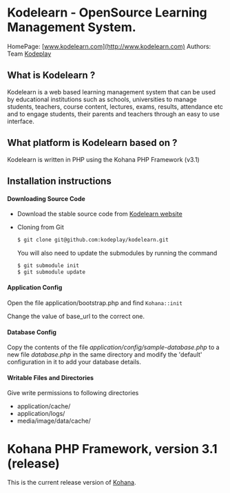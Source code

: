 # Kodelearn - OpenSource Learning Management System. 

HomePage: [www.kodelearn.com](http://www.kodelearn.com)
Authors: Team [Kodeplay](http://www.kodeplay.com)

## What is Kodelearn ?
Kodelearn is a web based learning management system that can be used by 
educational institutions such as schools, universities to manage students, 
teachers, course content, lectures, exams, results, attendance etc and to 
engage students, their parents and teachers through an easy to use interface.

## What platform is Kodelearn based on ?

Kodelearn is written in PHP using the Kohana PHP Framework (v3.1)

## Installation instructions

#### Downloading Source Code
  * Download the stable source code from [Kodelearn website](http://kodelearn.com/download)
  
  * Cloning from Git
    
    ```bash 
    $ git clone git@github.com:kodeplay/kodelearn.git
    ```
    
    You will also need to update the submodules by running the command
  
    ```bash
    $ git submodule init
    $ git submodule update
    ```
    
#### Application Config

Open the file application/bootstrap.php and find `Kohana::init`  
  
Change the value of base_url to the correct one.
  
#### Database Config

Copy the contents of the file _application/config/sample-database.php_ to a new file _database.php_
in the same directory and modify the 'default' configuration in it to add your database details.
  
#### Writable Files and Directories
 
  Give write permissions to following directories
  
  - application/cache/
  - application/logs/
  - media/image/data/cache/

# Kohana PHP Framework, version 3.1 (release)

This is the current release version of [Kohana](http://kohanaframework.org/).
